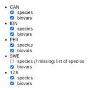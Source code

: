 
























- CAN
  - [x] species
  - [x] biovars
- IDN
  - [x] species
  - [x] biovars
- PER
  - [x] species
  - [x] biovars
- SWE
  - [ ] species // missing: list of species
  - [x] biovars
- TZA
  - [x] species
  - [x] biovars
